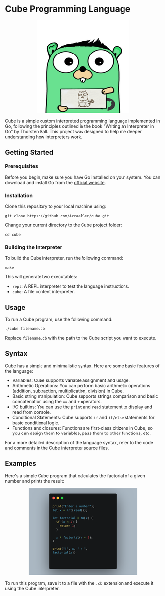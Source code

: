 # Cube Programming Language

<p align="center">
  <img width="300" height="300" src="assets/gopher.png">
</p>

Cube is a simple custom interpreted programming language implemented in Go, following the principles outlined in the book "Writing an Interpreter in Go" by Thorsten Ball. This project was designed to help me deeper understanding how interpreters work.

## Getting Started

### Prerequisites
Before you begin, make sure you have Go installed on your system. You can download and install Go from the [official website](https://golang.org/dl/).

### Installation
Clone this repository to your local machine using:

```shell
git clone https://github.com/AzraelSec/cube.git
```

Change your current directory to the Cube project folder:

```shell
cd cube
```

### Building the Interpreter
To build the Cube interpreter, run the following command:

```shell
make
```

This will generate two executables:

- `repl`: A REPL interpreter to test the language instructions.
- `cube`: A file content interpreter.

## Usage

To run a Cube program, use the following command:

```shell
./cube filename.cb
```

Replace `filename.cb` with the path to the Cube script you want to execute.

## Syntax

Cube has a simple and minimalistic syntax. Here are some basic features of the language:

- Variables: Cube supports variable assignment and usage.
- Arithmetic Operations: You can perform basic arithmetic operations (addition, subtraction, multiplication, division) in Cube.
- Basic string manipulation: Cube supports strings comparison and basic concatenation using the `==` and `+` operators.
- I/O builtins: You can use the `print` and `read` statement to display and read from console.
- Conditional Statements: Cube supports `if` and `if/else` statements for basic conditional logic.
- Functions and closures: Functions are first-class citizens in Cube, so you can assign them to variables, pass them to other functions, etc.

For a more detailed description of the language syntax, refer to the code and comments in the Cube interpreter source files.

## Examples

Here's a simple Cube program that calculates the factorial of a given number and prints the result:

<p align="center">
  <img width="70%" src="assets/factorial.png">
</p>

To run this program, save it to a file with the `.cb` extension and execute it using the Cube interpreter.
